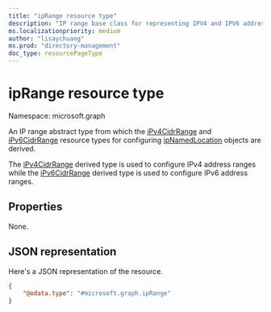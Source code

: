 ```yaml
---
title: "ipRange resource type"
description: "IP range base class for representing IPV4 and IPV6 address ranges."
ms.localizationpriority: medium
author: "lisaychuang"
ms.prod: "directory-management"
doc_type: resourcePageType
---
```


# ipRange resource type

Namespace: microsoft.graph

An IP range abstract type from which the [iPv4CidrRange](ipv4cidrrange.md) and [iPv6CidrRange](ipv6cidrrange.md) resource types for configuring [ipNamedLocation](ipnamedlocation.md) objects are derived.

The [iPv4CidrRange](ipv4cidrrange.md) derived type is used to configure IPv4 address ranges while the [iPv6CidrRange](ipv6cidrrange.md) derived type is used to configure IPv6 address ranges.

## Properties

None.

## JSON representation

Here's a JSON representation of the resource.

<!-- {
  "blockType": "resource",
  "optionalProperties": [

  ],
  "@odata.type": "microsoft.graph.ipRange"
}-->

```json
{
    "@odata.type": "#microsoft.graph.ipRange"
}
```

<!-- uuid: 16cd6b66-4b1a-43a1-adaf-3a886856ed98
2019-02-04 14:57:30 UTC -->
<!-- {
  "type": "#page.annotation",
  "description": "ipRange resource",
  "keywords": "",
  "section": "documentation",
  "tocPath": ""
}-->

